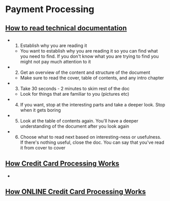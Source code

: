 # Payment Processing

## [How to read technical documentation](https://www.linkedin.com/pulse/20140730081025-316694350-how-to-read-technical-docs-in-the-minimum-time-possible/)

* 1. Establish why you are reading it

  * You want to establish why you are reading it so you can find what you need to find. If you don't know what you are trying to find you  might not pay much attention to it

* 2. Get an overview of the content and structure of the document

  * Make sure to read the cover, table of contents, and any intro chapter

* 3. Take 30 seconds - 2 minutes to skim rest of the doc

  * Look for things that are familiar to you (pictures etc)

* 4. If you want, stop at the interesting parts and take a deeper look. Stop when it gets boring

* 5. Look at the table of contents again. You'll have a deeper understanding of the document after you look again

* 6. Choose what to read next based on interesting-ness or usefulness. If there's nothing useful, close the doc. You can say that you've read it from cover to cover

## [How Credit Card Processing Works](https://wallethub.com/edu/cc/credit-card-transaction/25511)

* 

## [How ONLINE Credit Card Processing Works](https://www.eventrebels.com/online-credit-card-processing-work/)
